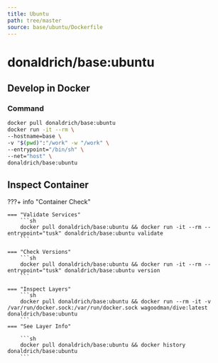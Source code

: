 ```yaml
---
title: Ubuntu
path: tree/master
source: base/ubuntu/Dockerfile
---
```


# donaldrich/base:ubuntu

## Develop in Docker

### Command

```sh
docker pull donaldrich/base:ubuntu
docker run -it --rm \
--hostname=base \
-v "$(pwd)":"/work" -w "/work" \
--entrypoint="/bin/sh" \
--net="host" \
donaldrich/base:ubuntu
```

## Inspect Container

???+ info "Container Check"

    === "Validate Services"
        ```sh
        docker pull donaldrich/base:ubuntu && docker run -it --rm --entrypoint="tusk" donaldrich/base:ubuntu validate
        ```

    === "Check Versions"
        ```sh
        docker pull donaldrich/base:ubuntu && docker run -it --rm --entrypoint="tusk" donaldrich/base:ubuntu version
        ```

    === "Inspect Layers"
        ```sh
        docker pull donaldrich/base:ubuntu && docker run --rm -it -v /var/run/docker.sock:/var/run/docker.sock wagoodman/dive:latest donaldrich/base:ubuntu
        ```
    === "See Layer Info"

        ```sh
        docker pull donaldrich/base:ubuntu && docker history donaldrich/base:ubuntu
        ```
